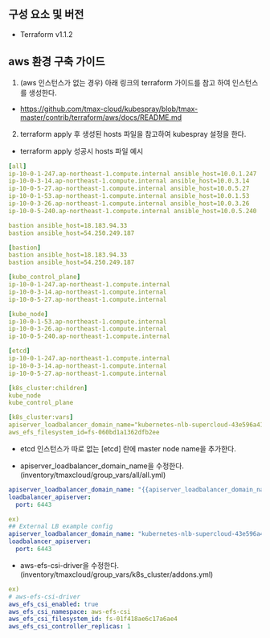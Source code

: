 ## 구성 요소 및 버전
  * Terraform v1.1.2

## aws 환경 구축 가이드

1. (aws 인스턴스가 없는 경우) 아래 링크의 terraform 가이드를 참고 하여 인스턴스를 생성한다.
* https://github.com/tmax-cloud/kubespray/blob/tmax-master/contrib/terraform/aws/docs/README.md

2. terraform apply 후 생성된 hosts 파일을 참고하여 kubespray 설정을 한다.

* terraform apply 성공시 hosts 파일 예시
```yml
[all]
ip-10-0-1-247.ap-northeast-1.compute.internal ansible_host=10.0.1.247
ip-10-0-3-14.ap-northeast-1.compute.internal ansible_host=10.0.3.14
ip-10-0-5-27.ap-northeast-1.compute.internal ansible_host=10.0.5.27
ip-10-0-1-53.ap-northeast-1.compute.internal ansible_host=10.0.1.53
ip-10-0-3-26.ap-northeast-1.compute.internal ansible_host=10.0.3.26
ip-10-0-5-240.ap-northeast-1.compute.internal ansible_host=10.0.5.240

bastion ansible_host=18.183.94.33
bastion ansible_host=54.250.249.187

[bastion]
bastion ansible_host=18.183.94.33
bastion ansible_host=54.250.249.187

[kube_control_plane]
ip-10-0-1-247.ap-northeast-1.compute.internal
ip-10-0-3-14.ap-northeast-1.compute.internal
ip-10-0-5-27.ap-northeast-1.compute.internal

[kube_node]
ip-10-0-1-53.ap-northeast-1.compute.internal
ip-10-0-3-26.ap-northeast-1.compute.internal
ip-10-0-5-240.ap-northeast-1.compute.internal

[etcd]
ip-10-0-1-247.ap-northeast-1.compute.internal
ip-10-0-3-14.ap-northeast-1.compute.internal
ip-10-0-5-27.ap-northeast-1.compute.internal

[k8s_cluster:children]
kube_node
kube_control_plane

[k8s_cluster:vars]
apiserver_loadbalancer_domain_name="kubernetes-nlb-supercloud-43e596a4155bc464.elb.ap-northeast-1.amazonaws.com"
aws_efs_filesystem_id=fs-060bd1a1362dfb2ee
```
* etcd 인스턴스가 따로 없는  [etcd] 란에 master node name을 추가한다.

* apiserver_loadbalancer_domain_name을 수정한다. (inventory/tmaxcloud/group_vars/all/all.yml)

```yml
apiserver_loadbalancer_domain_name: "{{apiserver_loadbalancer_domain_name}}"
loadbalancer_apiserver:
  port: 6443

ex)
## External LB example config
apiserver_loadbalancer_domain_name: "kubernetes-nlb-supercloud-43e596a4155bc464.elb.ap-northeast-1.amazonaws.com"
loadbalancer_apiserver:
  port: 6443
```

* aws-efs-csi-driver을 수정한다. (inventory/tmaxcloud/group_vars/k8s_cluster/addons.yml)

```yml
ex)
# aws-efs-csi-driver
aws_efs_csi_enabled: true
aws_efs_csi_namespace: aws-efs-csi
aws_efs_csi_filesystem_id: fs-01f418ae6c17a6ae4
aws_efs_csi_controller_replicas: 1
```
